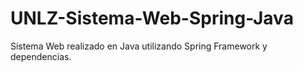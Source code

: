 # UNLZ-Sistema-Web-Spring-Java
Sistema Web realizado en Java utilizando Spring Framework y dependencias.
